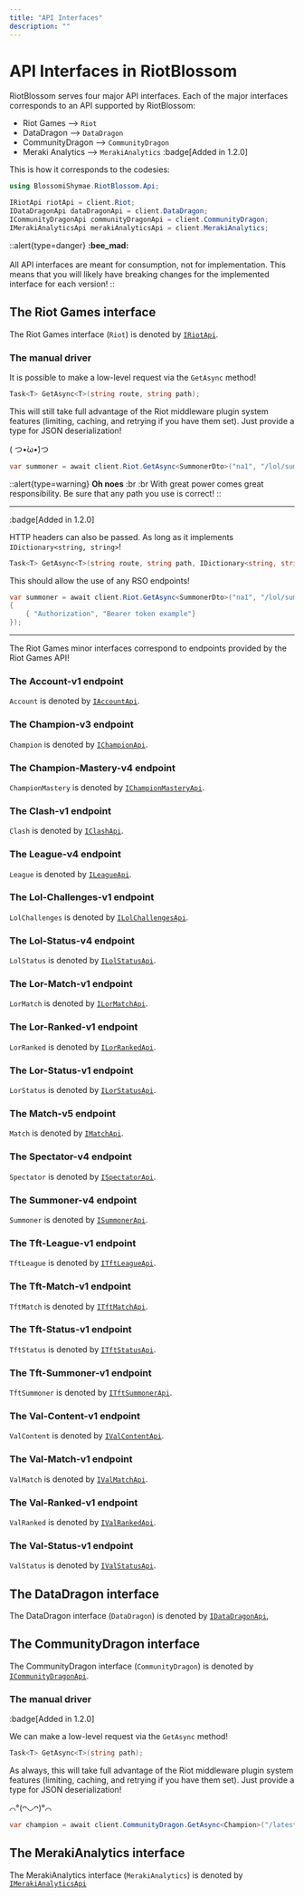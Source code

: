 ```yaml
---
title: "API Interfaces"
description: ""
---
```


# API Interfaces in RiotBlossom

RiotBlossom serves four major API interfaces. Each of the major interfaces corresponds to an API supported by RiotBlossom:
- Riot Games --> `Riot`
- DataDragon --> `DataDragon`
- CommunityDragon --> `CommunityDragon`
- Meraki Analytics --> `MerakiAnalytics` :badge[Added in 1.2.0]

This is how it corresponds to the codesies:

```csharp
using BlossomiShymae.RiotBlossom.Api;

IRiotApi riotApi = client.Riot;
IDataDragonApi dataDragonApi = client.DataDragon;
ICommunityDragonApi communityDragonApi = client.CommunityDragon;
IMerakiAnalyticsApi merakiAnalyticsApi = client.MerakiAnalytics;
```

::alert{type=danger}
**:bee_mad:**
<br>
<br>
All API interfaces are meant for consumption, not for implementation. 
This means that you will likely have breaking changes for the implemented interface for each version!
::

## The Riot Games interface

The Riot Games interface (`Riot`) is denoted by [`IRiotApi`](https://github.com/BlossomiShymae/RiotBlossom/blob/master/BlossomiShymae.RiotBlossom/Api/RiotApi.cs).

### The manual driver

It is possible to make a low-level request via the `GetAsync` method!

```csharp
Task<T> GetAsync<T>(string route, string path);
```

This will still take full advantage of the Riot middleware plugin system features (limiting, caching, and retrying if you have them set). Just provide a type for JSON deserialization! 

( つ•̀ω•́)つ

```csharp
var summoner = await client.Riot.GetAsync<SummonerDto>("na1", "/lol/summoner/v4/summoners/by-name/uwuie time");
```

::alert{type=warning}
**Oh noes** :br
:br
With great power comes great responsibility. Be sure that any path you use is correct!
::

---

:badge[Added in 1.2.0]

HTTP headers can also be passed. As long as it implements `IDictionary<string, string>`!

```csharp
Task<T> GetAsync<T>(string route, string path, IDictionary<string, string> headers);
```

This should allow the use of any RSO endpoints!

```csharp
var summoner = await client.Riot.GetAsync<SummonerDto>("na1", "/lol/summoner/v4/summoners/me", new Dictionary<string, string> 
{
    { "Authorization", "Bearer token example"}
});
```

---

The Riot Games minor interfaces correspond to endpoints provided by the Riot Games 
API!

### The Account-v1 endpoint

`Account` is denoted by [`IAccountApi`](https://github.com/BlossomiShymae/RiotBlossom/blob/master/BlossomiShymae.RiotBlossom/Api/Riot/AccountApi.cs).

### The Champion-v3 endpoint

`Champion` is denoted by [`IChampionApi`](https://github.com/BlossomiShymae/RiotBlossom/blob/master/BlossomiShymae.RiotBlossom/Api/Riot/ChampionApi.cs).

### The Champion-Mastery-v4 endpoint

`ChampionMastery` is denoted by [`IChampionMasteryApi`](https://github.com/BlossomiShymae/RiotBlossom/blob/master/BlossomiShymae.RiotBlossom/Api/Riot/ChampionMasteryApi.cs).

### The Clash-v1 endpoint

`Clash` is denoted by [`IClashApi`](https://github.com/BlossomiShymae/RiotBlossom/blob/master/BlossomiShymae.RiotBlossom/Api/Riot/ClashApi.cs).

### The League-v4 endpoint

`League` is denoted by [`ILeagueApi`](https://github.com/BlossomiShymae/RiotBlossom/blob/master/BlossomiShymae.RiotBlossom/Api/Riot/LeagueApi.cs).

### The Lol-Challenges-v1 endpoint

`LolChallenges` is denoted by [`ILolChallengesApi`](https://github.com/BlossomiShymae/RiotBlossom/blob/master/BlossomiShymae.RiotBlossom/Api/Riot/LolChallengesApi.cs).

### The Lol-Status-v4 endpoint

`LolStatus` is denoted by [`ILolStatusApi`](https://github.com/BlossomiShymae/RiotBlossom/blob/master/BlossomiShymae.RiotBlossom/Api/Riot/LolStatusApi.cs).

### The Lor-Match-v1 endpoint

`LorMatch` is denoted by [`ILorMatchApi`](https://github.com/BlossomiShymae/RiotBlossom/blob/master/BlossomiShymae.RiotBlossom/Api/Riot/LorMatchApi.cs).

### The Lor-Ranked-v1 endpoint

`LorRanked` is denoted by [`ILorRankedApi`](https://github.com/BlossomiShymae/RiotBlossom/blob/master/BlossomiShymae.RiotBlossom/Api/Riot/LorRankedApi.cs).

### The Lor-Status-v1 endpoint

`LorStatus` is denoted by [`ILorStatusApi`](https://github.com/BlossomiShymae/RiotBlossom/blob/master/BlossomiShymae.RiotBlossom/Api/Riot/LorStatusApi.cs).

### The Match-v5 endpoint

`Match` is denoted by [`IMatchApi`](https://github.com/BlossomiShymae/RiotBlossom/blob/master/BlossomiShymae.RiotBlossom/Api/Riot/MatchApi.cs).

### The Spectator-v4 endpoint

`Spectator` is denoted by [`ISpectatorApi`](https://github.com/BlossomiShymae/RiotBlossom/blob/master/BlossomiShymae.RiotBlossom/Api/Riot/SpectatorApi.cs).

### The Summoner-v4 endpoint

`Summoner` is denoted by [`ISummonerApi`](https://github.com/BlossomiShymae/RiotBlossom/blob/master/BlossomiShymae.RiotBlossom/Api/Riot/SummonerApi.cs).

### The Tft-League-v1 endpoint

`TftLeague` is denoted by [`ITftLeagueApi`](https://github.com/BlossomiShymae/RiotBlossom/blob/master/BlossomiShymae.RiotBlossom/Api/Riot/TftLeagueApi.cs).

### The Tft-Match-v1 endpoint

`TftMatch` is denoted by [`ITftMatchApi`](https://github.com/BlossomiShymae/RiotBlossom/blob/master/BlossomiShymae.RiotBlossom/Api/Riot/TftMatchApi.cs).

### The Tft-Status-v1 endpoint

`TftStatus` is denoted by [`ITftStatusApi`](https://github.com/BlossomiShymae/RiotBlossom/blob/master/BlossomiShymae.RiotBlossom/Api/Riot/TftStatusApi.cs).

### The Tft-Summoner-v1 endpoint

`TftSummoner` is denoted by [`ITftSummonerApi`](https://github.com/BlossomiShymae/RiotBlossom/blob/master/BlossomiShymae.RiotBlossom/Api/Riot/TftSummonerApi.cs).

### The Val-Content-v1 endpoint

`ValContent` is denoted by [`IValContentApi`](https://github.com/BlossomiShymae/RiotBlossom/blob/master/BlossomiShymae.RiotBlossom/Api/Riot/ValContentApi.cs).

### The Val-Match-v1 endpoint

`ValMatch` is denoted by [`IValMatchApi`](https://github.com/BlossomiShymae/RiotBlossom/blob/master/BlossomiShymae.RiotBlossom/Api/Riot/ValMatchApi.cs).

### The Val-Ranked-v1 endpoint

`ValRanked` is denoted by [`IValRankedApi`](https://github.com/BlossomiShymae/RiotBlossom/blob/master/BlossomiShymae.RiotBlossom/Api/Riot/ValRankedApi.cs).

### The Val-Status-v1 endpoint

`ValStatus` is denoted by [`IValStatusApi`](https://github.com/BlossomiShymae/RiotBlossom/blob/master/BlossomiShymae.RiotBlossom/Api/Riot/ValStatusApi.cs).

## The DataDragon interface

The DataDragon interface (`DataDragon`) is denoted by [`IDataDragonApi`](https://github.com/BlossomiShymae/RiotBlossom/blob/master/BlossomiShymae.RiotBlossom/Api/DataDragonApi.cs),
 
## The CommunityDragon interface

The CommunityDragon interface (`CommunityDragon`) is denoted by [`ICommunityDragonApi`](https://github.com/BlossomiShymae/RiotBlossom/blob/master/BlossomiShymae.RiotBlossom/Api/CommunityDragonApi.cs).

### The manual driver

:badge[Added in 1.2.0]

We can make a low-level request via the `GetAsync` method!

```csharp
Task<T> GetAsync<T>(string path);
```

As always, this will take full advantage of the Riot middleware plugin system features (limiting, caching, and retrying if you have them set). Just provide a type for JSON deserialization! 

⌒°(ᴖ◡ᴖ)°⌒

```csharp
var champion = await client.CommunityDragon.GetAsync<Champion>("/latest/plugins/rcp-be-lol-game-data/global/default/v1/champions/887.json");
```

## The MerakiAnalytics interface

The MerakiAnalytics interface (`MerakiAnalytics`) is denoted by [`IMerakiAnalyticsApi`]([https://githuub.c](https://github.com/BlossomiShymae/RiotBlossom/blob/master/BlossomiShymae.RiotBlossom/Api/MerakiAnalyticsApi.cs))
